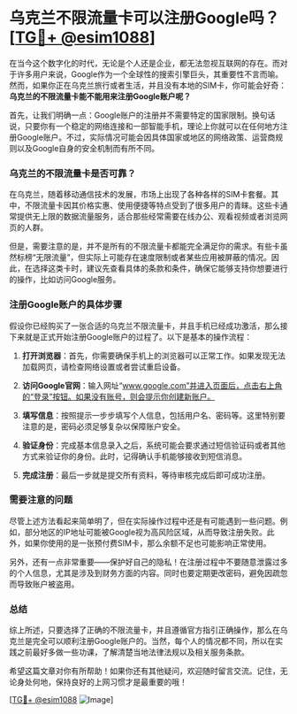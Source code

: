 # 乌克兰不限流量卡可以注册Google吗？[[TG💪+ @esim1088](https://t.me/s/esim1088)]

在当今这个数字化的时代，无论是个人还是企业，都无法忽视互联网的存在。而对于许多用户来说，Google作为一个全球性的搜索引擎巨头，其重要性不言而喻。然而，如果你正在乌克兰旅行或者生活，并且没有本地的SIM卡，你可能会好奇：**乌克兰的不限流量卡能不能用来注册Google账户呢？**

首先，让我们明确一点：Google账户的注册并不需要特定的国家限制。换句话说，只要你有一个稳定的网络连接和一部智能手机，理论上你就可以在任何地方注册Google账户。不过，实际情况可能会因具体国家或地区的网络政策、运营商规则以及Google自身的安全机制而有所不同。

### 乌克兰的不限流量卡是否可靠？

在乌克兰，随着移动通信技术的发展，市场上出现了各种各样的SIM卡套餐。其中，不限流量卡因其价格实惠、使用便捷等特点受到了很多用户的青睐。这些卡通常提供无上限的数据流量服务，适合那些经常需要在线办公、观看视频或者浏览网页的人群。

但是，需要注意的是，并不是所有的不限流量卡都能完全满足你的需求。有些卡虽然标榜“无限流量”，但实际上可能存在速度限制或者某些应用被屏蔽的情况。因此，在选择这类卡时，建议先查看具体的条款和条件，确保它能够支持你想要进行的操作，比如访问Google服务。

### 注册Google账户的具体步骤

假设你已经购买了一张合适的乌克兰不限流量卡，并且手机已经成功激活，那么接下来就是正式开始注册Google账户的过程了。以下是基本的操作流程：

1. **打开浏览器**：首先，你需要确保手机上的浏览器可以正常工作。如果发现无法加载网页，请检查网络设置或者尝试重启设备。
   
2. **访问Google官网**：输入网址“www.google.com”并进入页面后，点击右上角的“登录”按钮。如果没有账号，则会提示你创建新账户。

3. **填写信息**：按照提示一步步填写个人信息，包括用户名、密码等。这里特别要注意的是，密码必须足够复杂以保障账户安全。

4. **验证身份**：完成基本信息录入之后，系统可能会要求通过短信验证码或者其他方式来验证你的身份。此时，记得确认手机能够接收到短信消息。

5. **完成注册**：最后一步就是提交所有资料，等待审核完成后即可成功注册。

### 需要注意的问题

尽管上述方法看起来简单明了，但在实际操作过程中还是有可能遇到一些问题。例如，部分地区的IP地址可能被Google视为高风险区域，从而导致注册失败。此外，如果你使用的是一张预付费SIM卡，那么余额不足也可能影响正常使用。

另外，还有一点非常重要——保护好自己的隐私！在注册过程中不要随意泄露过多的个人信息，尤其是涉及到财务方面的内容。同时也要定期更改密码，避免因疏忽而导致账户被盗用。

### 总结

综上所述，只要选择了正确的不限流量卡，并且遵循官方指引正确操作，那么在乌克兰是完全可以顺利注册Google账户的。当然，每个人的情况都不同，所以在实践之前最好多做一些功课，了解清楚当地法律法规以及相关服务条款。

希望这篇文章对你有所帮助！如果你还有其他疑问，欢迎随时留言交流。记住，无论身处何地，保持良好的上网习惯才是最重要的哦！

[[TG💪+ @esim1088](https://t.me/s/esim1088) ![Image](https://i.postimg.cc/4NQfJmqS/Snipaste-2025-05-13-00-14-12.png)]